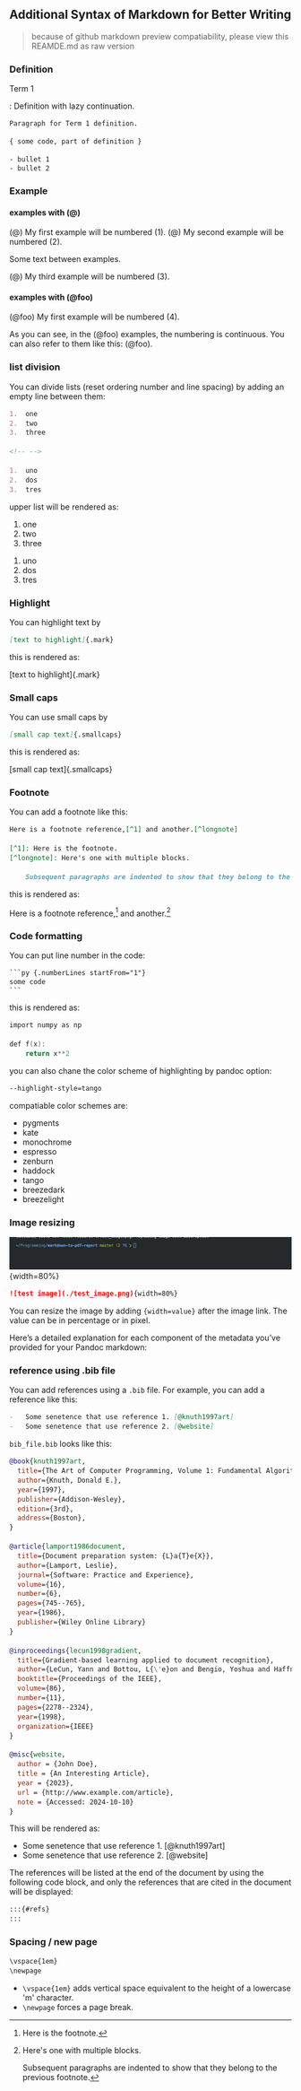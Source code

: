 ## Additional Syntax of Markdown for Better Writing

> because of github markdown preview compatiability, please view this REAMDE.md as raw version

### Definition

Term 1

: Definition
with lazy continuation.

    Paragraph for Term 1 definition.

    { some code, part of definition }

    - bullet 1
    - bullet 2

### Example

#### examples with (@)

(@) My first example will be numbered (1).
(@) My second example will be numbered (2).

Some text between examples.

(@) My third example will be numbered (3).

#### examples with (\@foo)

(@foo) My first example will be numbered (4).

As you can see, in the (@foo) examples, the numbering is continuous. You can also refer to them like this: (\@foo).

### list division

You can divide lists (reset ordering number and line spacing) by adding an empty line between them:

```markdown
1.  one
2.  two
3.  three

<!-- -->

1.  uno
2.  dos
3.  tres
```

upper list will be rendered as:

1.  one
2.  two
3.  three

<!-- -->

1.  uno
2.  dos
3.  tres

### Highlight

You can highlight text by

```markdown
[text to highlight]{.mark}
```

this is rendered as:

[text to highlight]{.mark}

### Small caps

You can use small caps by

```markdown
[small cap text]{.smallcaps}
```

this is rendered as:

[small cap text]{.smallcaps}

### Footnote

You can add a footnote like this:

```markdown
Here is a footnote reference,[^1] and another.[^longnote]

[^1]: Here is the footnote.
[^longnote]: Here's one with multiple blocks.

    Subsequent paragraphs are indented to show that they belong to the previous footnote.
```

this is rendered as:

Here is a footnote reference,[^1] and another.[^longnote]

[^1]: Here is the footnote.
[^longnote]: Here's one with multiple blocks.

    Subsequent paragraphs are indented to show that they belong to the previous footnote.

### Code formatting

You can put line number in the code:

````
```py {.numberLines startFrom="1"}
some code
```

````

this is rendered as:

```c {.numberLines startFrom="1"}
import numpy as np

def f(x):
    return x**2
```

you can also chane the color scheme of highlighting by pandoc option:

```bash {.numberLines startFrom="1"}
--highlight-style=tango
```

compatiable color schemes are:

-   pygments
-   kate
-   monochrome
-   espresso
-   zenburn
-   haddock
-   tango
-   breezedark
-   breezelight

### Image resizing

![test image](./test_image.png){width=80%}

```markdown
![test image](./test_image.png){width=80%}
```

You can resize the image by adding `{width=value}` after the image link. The value can be in percentage or in pixel.

Here’s a detailed explanation for each component of the metadata you’ve provided for your Pandoc markdown:

### reference using .bib file

You can add references using a `.bib` file. For example, you can add a reference like this:

```markdown
-   Some senetence that use reference 1. [@knuth1997art]
-   Some senetence that use reference 2. [@website]
```

`bib_file.bib` looks like this:

```bib {.numberLines startFrom="1"}
@book{knuth1997art,
  title={The Art of Computer Programming, Volume 1: Fundamental Algorithms},
  author={Knuth, Donald E.},
  year={1997},
  publisher={Addison-Wesley},
  edition={3rd},
  address={Boston},
}

@article{lamport1986document,
  title={Document preparation system: {L}a{T}e{X}},
  author={Lamport, Leslie},
  journal={Software: Practice and Experience},
  volume={16},
  number={6},
  pages={745--765},
  year={1986},
  publisher={Wiley Online Library}
}

@inproceedings{lecun1998gradient,
  title={Gradient-based learning applied to document recognition},
  author={LeCun, Yann and Bottou, L{\'e}on and Bengio, Yoshua and Haffner, Patrick},
  booktitle={Proceedings of the IEEE},
  volume={86},
  number={11},
  pages={2278--2324},
  year={1998},
  organization={IEEE}
}

@misc{website,
  author = {John Doe},
  title = {An Interesting Article},
  year = {2023},
  url = {http://www.example.com/article},
  note = {Accessed: 2024-10-10}
}
```

This will be rendered as:

-   Some senetence that use reference 1. [@knuth1997art]
-   Some senetence that use reference 2. [@website]

The references will be listed at the end of the document by using the following code block,
and only the references that are cited in the document will be displayed:

```markdown
:::{#refs}
:::
```

### Spacing / new page

```markdown
\vspace{1em}
\newpage
```

-   `\vspace{1em}` adds vertical space equivalent to the height of a lowercase 'm' character.
-   `\newpage` forces a page break.

